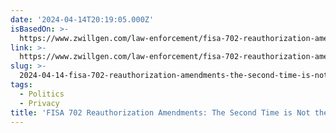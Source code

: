 ```yaml
---
date: '2024-04-14T20:19:05.000Z'
isBasedOn: >-
  https://www.zwillgen.com/law-enforcement/fisa-702-reauthorization-amendments-second-time-not-charm/
link: >-
  https://www.zwillgen.com/law-enforcement/fisa-702-reauthorization-amendments-second-time-not-charm/
slug: >-
  2024-04-14-fisa-702-reauthorization-amendments-the-second-time-is-not-the-charm
tags:
  - Politics
  - Privacy
title: 'FISA 702 Reauthorization Amendments: The Second Time is Not the Charm'
---
```


